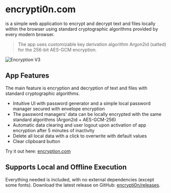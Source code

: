 # encrypti0n.com

is a simple web application to encrypt and decrypt text and files locally within the browser using standard cryptographic algorithms provided by every modern browser.

> The app uses customizable key derivation algorithm Argon2id (salted) for the 256-bit AES-GCM encryption.

![Encryption V3](https://mqxym.de/assets/encrypti0n-v3.png)
  
## App Features

The main feature is encryption and decryption of text and files with standard cryptographic algorithms.

- Intuitive UI with password generator and a simple local password manager secured with envelope encryption
- The password managers' data can be locally encrypted with the same standard algorithms (Argon2id + AES-GCM-256)
- Automatic data clearing and user logout upon activation of app encryption after 5 minutes of inactivity
- Delete all local data with a click to overwrite with default values
- Clear clipboard button

Try it out here: [encryption.com](https://encrypti0n.com)

## Supports Local and Offline Execution

Everything needed is included, with no external dependencies (except some fonts). Download the latest release on GitHub: [encrypti0n/releases](https://github.com/mqxym/encrypti0n/releases).
